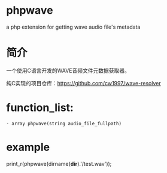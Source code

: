 # phpwave
a php extension for getting wave audio file's metadata

# 简介
一个使用C语言开发的WAVE音频文件元数据获取器。

纯C实现的项目仓库：https://github.com/cw1997/wave-resolver

# function_list:
	- array phpwave(string audio_file_fullpath)

# example
print_r(phpwave(dirname(__dir__).'/test.wav'));

<!-- ![](example.png) -->

